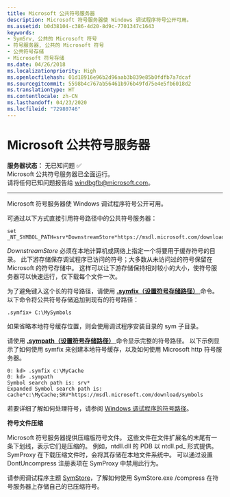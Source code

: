 ```yaml
---
title: Microsoft 公共符号服务器
description: Microsoft 符号服务器使 Windows 调试程序符号公开可用。
ms.assetid: b0d38104-c386-4d20-8d9c-7701347c1643
keywords:
- SymSrv, 公共的 Microsoft 符号
- 符号服务器, 公共的 Microsoft 符号
- 公共符号存储
- Microsoft 符号存储
ms.date: 04/26/2018
ms.localizationpriority: High
ms.openlocfilehash: 01d18916e96b2d96aab3b839e85b0fdfb7a7dcaf
ms.sourcegitcommit: 5598b4c767ab56461b976b49fd75e4e5fb6018d2
ms.translationtype: HT
ms.contentlocale: zh-CN
ms.lasthandoff: 04/23/2020
ms.locfileid: "72980746"
---
```

# <a name="microsoft-public-symbol-server"></a>Microsoft 公共符号服务器


**服务器状态：** 无已知问题 :white_check_mark: <br> Microsoft 公共符号服务器已全面运行。 <br>
请将任何已知问题报告给 [windbgfb@microsoft.com](mailto:windbgfb@microsoft.com)。 

---

Microsoft 符号服务器使 Windows 调试程序符号公开可用。

可通过以下方式直接引用符号路径中的公共符号服务器：

```console
set _NT_SYMBOL_PATH=srv*DownstreamStore*https://msdl.microsoft.com/download/symbols
```

*DownstreamStore* 必须在本地计算机或网络上指定一个将要用于缓存符号的目录。 此下游存储保存调试程序已访问的符号；大多数从未访问过的符号保留在 Microsoft 的符号存储中。 这样可以让下游存储保持相对较小的大小，使符号服务器可以快速运行，仅下载每个文件一次。

为了避免键入这个长的符号路径，请使用 [ **.symfix（设置符号存储路径）** ](-symfix--set-symbol-store-path-.md)命令。 以下命令将公共符号存储追加到现有的符号路径：

```dbgcmd
.symfix+ C:\MySymbols
```

如果省略本地符号缓存位置，则会使用调试程序安装目录的 sym 子目录。

请使用 [ **.sympath（设置符号存储路径）** ](-symfix--set-symbol-store-path-.md)命令显示完整的符号路径。 以下示例显示了如何使用 symfix 来创建本地符号缓存，以及如何使用 Microsoft http 符号服务器。

```dbgcmd
0: kd> .symfix c:\MyCache
0: kd> .sympath
Symbol search path is: srv*
Expanded Symbol search path is: cache*c:\MyCache;SRV*https://msdl.microsoft.com/download/symbols
```

若要详细了解如何处理符号，请参阅 [Windows 调试程序的符号路径](https://docs.microsoft.com/windows-hardware/drivers/debugger/symbol-path)。

**符号文件压缩**

Microsoft 符号服务器提供压缩版符号文件。 这些文件在文件扩展名的末尾有一条下划线，表示它们是压缩的。 例如，ntdll.dll 的 PDB 以 ntdll.pd\_ 形式提供。 SymProxy 在下载压缩文件时，会将其存储在本地文件系统中。 可以通过设置 DontUncompress 注册表项在 SymProxy 中禁用此行为。

请参阅调试程序主题 [SymStore](symstore.md)，了解如何使用 SymStore.exe /compress 在符号服务器上存储自己的已压缩符号。

 

 





